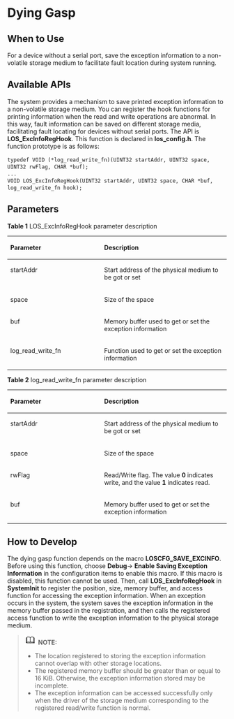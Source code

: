 # Dying Gasp<a name="EN-US_TOPIC_0000001078588210"></a>

## When to Use<a name="section158501652121514"></a>

For a device without a serial port, save the exception information to a non-volatile storage medium to facilitate fault location during system running.

## Available APIs<a name="section1186411122215"></a>

The system provides a mechanism to save printed exception information to a non-volatile storage medium. You can register the hook functions for printing information when the read and write operations are abnormal. In this way, fault information can be saved on different storage media, facilitating fault locating for devices without serial ports. The API is  **LOS\_ExcInfoRegHook**. This function is declared in  **los\_config.h**. The function prototype is as follows:

```
typedef VOID (*log_read_write_fn)(UINT32 startAddr, UINT32 space, UINT32 rwFlag, CHAR *buf);
...
VOID LOS_ExcInfoRegHook(UINT32 startAddr, UINT32 space, CHAR *buf, log_read_write_fn hook);
```

## Parameters<a name="section1083765723015"></a>

**Table  1**  LOS\_ExcInfoRegHook parameter description

<a name="table1345253123117"></a>
<table><thead align="left"><tr id="row19452331143115"><th class="cellrowborder" valign="top" width="42.77%" id="mcps1.2.3.1.1"><p id="p1145253110313"><a name="p1145253110313"></a><a name="p1145253110313"></a>Parameter</p>
</th>
<th class="cellrowborder" valign="top" width="57.230000000000004%" id="mcps1.2.3.1.2"><p id="p9452153114313"><a name="p9452153114313"></a><a name="p9452153114313"></a>Description</p>
</th>
</tr>
</thead>
<tbody><tr id="row5452131123110"><td class="cellrowborder" valign="top" width="42.77%" headers="mcps1.2.3.1.1 "><p id="p1245233110317"><a name="p1245233110317"></a><a name="p1245233110317"></a>startAddr</p>
</td>
<td class="cellrowborder" valign="top" width="57.230000000000004%" headers="mcps1.2.3.1.2 "><p id="p1845203116313"><a name="p1845203116313"></a><a name="p1845203116313"></a>Start address of the physical medium to be got or set</p>
</td>
</tr>
<tr id="row745217316312"><td class="cellrowborder" valign="top" width="42.77%" headers="mcps1.2.3.1.1 "><p id="p7452331133118"><a name="p7452331133118"></a><a name="p7452331133118"></a>space</p>
</td>
<td class="cellrowborder" valign="top" width="57.230000000000004%" headers="mcps1.2.3.1.2 "><p id="p9452203117312"><a name="p9452203117312"></a><a name="p9452203117312"></a>Size of the space</p>
</td>
</tr>
<tr id="row15578112463216"><td class="cellrowborder" valign="top" width="42.77%" headers="mcps1.2.3.1.1 "><p id="p5578202413220"><a name="p5578202413220"></a><a name="p5578202413220"></a>buf</p>
</td>
<td class="cellrowborder" valign="top" width="57.230000000000004%" headers="mcps1.2.3.1.2 "><p id="p1057816247322"><a name="p1057816247322"></a><a name="p1057816247322"></a>Memory buffer used to get or set the exception information</p>
</td>
</tr>
<tr id="row0123932163215"><td class="cellrowborder" valign="top" width="42.77%" headers="mcps1.2.3.1.1 "><p id="p612320322321"><a name="p612320322321"></a><a name="p612320322321"></a>log_read_write_fn</p>
</td>
<td class="cellrowborder" valign="top" width="57.230000000000004%" headers="mcps1.2.3.1.2 "><p id="p17123143218322"><a name="p17123143218322"></a><a name="p17123143218322"></a>Function used to get or set the exception information</p>
</td>
</tr>
</tbody>
</table>

**Table  2**  log\_read\_write\_fn parameter description

<a name="table1950318463620"></a>
<table><thead align="left"><tr id="row45034463611"><th class="cellrowborder" valign="top" width="42.77%" id="mcps1.2.3.1.1"><p id="p950316412365"><a name="p950316412365"></a><a name="p950316412365"></a>Parameter</p>
</th>
<th class="cellrowborder" valign="top" width="57.230000000000004%" id="mcps1.2.3.1.2"><p id="p1050304123619"><a name="p1050304123619"></a><a name="p1050304123619"></a>Description</p>
</th>
</tr>
</thead>
<tbody><tr id="row1850394153612"><td class="cellrowborder" valign="top" width="42.77%" headers="mcps1.2.3.1.1 "><p id="p155039453619"><a name="p155039453619"></a><a name="p155039453619"></a>startAddr</p>
</td>
<td class="cellrowborder" valign="top" width="57.230000000000004%" headers="mcps1.2.3.1.2 "><p id="p18503341366"><a name="p18503341366"></a><a name="p18503341366"></a>Start address of the physical medium to be got or set</p>
</td>
</tr>
<tr id="row1450354113617"><td class="cellrowborder" valign="top" width="42.77%" headers="mcps1.2.3.1.1 "><p id="p115031642363"><a name="p115031642363"></a><a name="p115031642363"></a>space</p>
</td>
<td class="cellrowborder" valign="top" width="57.230000000000004%" headers="mcps1.2.3.1.2 "><p id="p1350354113619"><a name="p1350354113619"></a><a name="p1350354113619"></a>Size of the space</p>
</td>
</tr>
<tr id="row750314413361"><td class="cellrowborder" valign="top" width="42.77%" headers="mcps1.2.3.1.1 "><p id="p115031241361"><a name="p115031241361"></a><a name="p115031241361"></a>rwFlag</p>
</td>
<td class="cellrowborder" valign="top" width="57.230000000000004%" headers="mcps1.2.3.1.2 "><p id="p8503548362"><a name="p8503548362"></a><a name="p8503548362"></a>Read/Write flag. The value <strong id="b1039910495392"><a name="b1039910495392"></a><a name="b1039910495392"></a>0</strong> indicates write, and the value <strong id="b236735363912"><a name="b236735363912"></a><a name="b236735363912"></a>1</strong> indicates read.</p>
</td>
</tr>
<tr id="row250312420363"><td class="cellrowborder" valign="top" width="42.77%" headers="mcps1.2.3.1.1 "><p id="p850314493611"><a name="p850314493611"></a><a name="p850314493611"></a>buf</p>
</td>
<td class="cellrowborder" valign="top" width="57.230000000000004%" headers="mcps1.2.3.1.2 "><p id="p85033413613"><a name="p85033413613"></a><a name="p85033413613"></a>Memory buffer used to get or set the exception information</p>
</td>
</tr>
</tbody>
</table>

## How to Develop<a name="section783435801510"></a>

The dying gasp function depends on the macro  **LOSCFG\_SAVE\_EXCINFO**. Before using this function, choose  **Debug**-\>  **Enable Saving Exception Information**  in the configuration items to enable this macro. If this macro is disabled, this function cannot be used. Then, call  **LOS\_ExcInfoRegHook**  in  **SystemInit**  to register the position, size, memory buffer, and access function for accessing the exception information. When an exception occurs in the system, the system saves the exception information in the memory buffer passed in the registration, and then calls the registered access function to write the exception information to the physical storage medium.

>![](../public_sys-resources/icon-note.gif) **NOTE:** 
>-   The location registered to storing the exception information cannot overlap with other storage locations.
>-   The registered memory buffer should be greater than or equal to 16 KiB. Otherwise, the exception information stored may be incomplete.
>-   The exception information can be accessed successfully only when the driver of the storage medium corresponding to the registered read/write function is normal.

